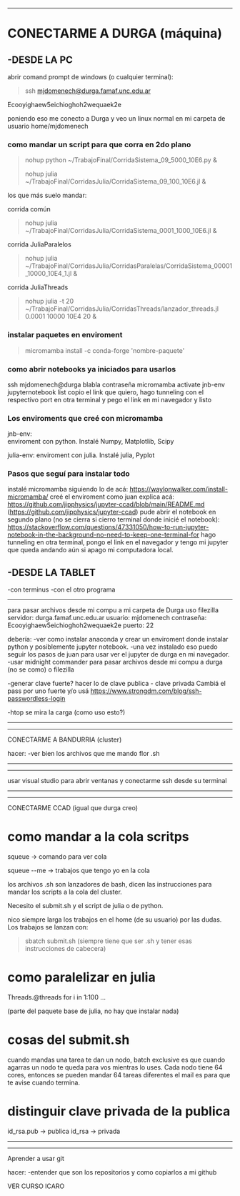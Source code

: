 ______________________________________________________________________________
# CONECTARME A DURGA (máquina)

## -DESDE LA PC
abrir comand prompt de windows (o cualquier terminal):
>ssh mjdomenech@durga.famaf.unc.edu.ar

Ecooyighaew5eichioghoh2wequaek2e

poniendo eso me conecto a Durga y veo un linux normal en mi carpeta de usuario home/mjdomenech

### como mandar un script para que corra en 2do plano

>nohup python ~/TrabajoFinal/CorridaSistema_09_5000_10E6.py &
>
>nohup julia ~/TrabajoFinal/CorridasJulia/CorridaSistema_09_100_10E6.jl &

los que más suelo mandar:

corrida común
>nohup julia ~/TrabajoFinal/CorridasJulia/CorridaSistema_0001_1000_10E6.jl &

corrida JuliaParalelos
>nohup julia ~/TrabajoFinal/CorridasJulia/CorridasParalelas/CorridaSistema_00001_10000_10E4_1.jl &

corrida JuliaThreads
>nohup julia -t 20 ~/TrabajoFinal/CorridasJulia/CorridasThreads/lanzador_threads.jl 0.0001 10000 10E4 20 &

### instalar paquetes en enviroment

>micromamba install -c conda-forge 'nombre-paquete'

 





### como abrir notebooks ya iniciados para usarlos

ssh mjdomenech@durga blabla
contraseña
micromamba activate jnb-env
jupyternotebook list
copio el link que quiero, hago tunneling con el respectivo port en otra terminal y pego el link en mi navegador
y listo

### Los enviroments que creé con micromamba

jnb-env:  
enviroment con python. Instalé Numpy, Matplotlib, Scipy

julia-env:
enviroment con julia. Instalé julia, Pyplot


### Pasos que seguí para instalar todo

instalé micromamba siguiendo lo de acá: https://waylonwalker.com/install-micromamba/
creé el enviroment como juan explica acá: https://github.com/jipphysics/jupyter-ccad/blob/main/README.md (https://github.com/jipphysics/jupyter-ccad)
pude abrir el notebook en segundo plano (no se cierra si cierro terminal donde inicié el notebook): https://stackoverflow.com/questions/47331050/how-to-run-jupyter-notebook-in-the-background-no-need-to-keep-one-terminal-for
hago tunneling en otra terminal, pongo el link en el navegador y tengo mi jupyter que queda andando aún si apago mi computadora local.


## -DESDE LA TABLET
-con terminus
-con el otro programa

-----------------------------------------------------

para pasar archivos desde mi compu a mi carpeta de Durga uso filezilla
servidor: durga.famaf.unc.edu.ar
usuario: mjdomenech
contraseña: Ecooyighaew5eichioghoh2wequaek2e
puerto: 22



debería:
-ver como instalar anaconda y crear un enviroment donde instalar python y posiblemente jupyter notebook.
-una vez instalado eso puedo seguir los pasos de juan para usar ver el jupyter de durga en mi navegador.
-usar midnight commander para pasar archivos desde mi compu a durga (no se como) o filezilla

-generar clave fuerte? hacer lo de clave publica - clave privada
Cambiá el pass por uno fuerte y/o usá https://www.strongdm.com/blog/ssh-passwordless-login

-htop se mira la carga (como uso esto?)



________________________________________________________
--------------------------------------------------------
CONECTARME A BANDURRIA (cluster)

hacer:
-ver bien los archivos que me mando flor .sh

________________________________________________________
--------------------------------------------------------
usar visual studio para abrir ventanas y conectarme ssh desde su terminal


________________________________________________________
--------------------------------------------------------
CONECTARME CCAD (igual que durga creo)

# como mandar a la cola scritps

squeue -> comando para ver cola

squeue --me -> trabajos que tengo yo en la cola


los archivos .sh son lanzadores de bash, dicen las instrucciones para mandar los scripts a la cola del cluster. 

Necesito el submit.sh y el script de julia o de python.

nico siempre larga los trabajos en el home (de su usuario) por las dudas. Los trabajos se lanzan con:

>sbatch submit.sh     (siempre tiene que ser .sh y tener esas instrucciones de cabecera)

# como paralelizar en julia

Threads.@threads for i in 1:100 ... 

(parte del paquete base de julia, no hay que instalar nada)

# cosas del submit.sh

cuando mandas una tarea te dan un nodo, batch exclusive es que cuando agarras un nodo te queda para vos mientras lo uses. Cada nodo tiene 64 cores, entonces se pueden mandar 64 tareas diferentes
el mail es para que te avise cuando termina.





# distinguir clave privada de la publica

id_rsa.pub -> publica
id_rsa -> privada


________________________________________________________
--------------------------------------------------------
Aprender a usar git

hacer:
-entender que son los repositorios y como copiarlos a mi github

VER CURSO ICARO
